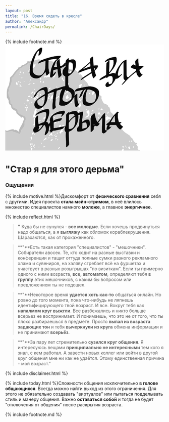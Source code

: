 ```yaml
---
layout: post
title: "16. Время сидеть в кресле"
author: "Александр"
permalink: /ChairDays/
---
```

{% include footnote.md %} 
<a href="/_cards/">!["Стар я для этого дерьма"](/_img/16.svg)</a>
# "Стар я для этого дерьма"

### Ощущения
{% include motive.html %}Дискомфорт от **физического сравнения** себя с другими. Идея проекта **стала мэйн-стримом**, в неё влилось множество специалистов намного **моложе**, а главное **энергичнее**.

{% include reflect.html %}
>**"** Куда бы не сунулся - **все молодые**. Если хочешь продвинуться надо общаться, а я **выгляжу** как обломок кораблекрушения. Шарахаются, как от прокаженного. 

>**"**Есть такая категория "специалистов" - "мешочники". Собиратели авосек. Те, кто ходит на разные выставки и конференции и тащит оттуда полные сумки разного рекламного хлама и сувениров, на халяву сгребает всё на фуршетах и участвует в разных розыгрышах "по визиткам". Если ты примерно одного с ними возраста, **все, автоматом**, определяют тебя **в группу** этих мешочников, с каким бы вопросом или предложением ты не подошел. 

>**"**Некоторое время **удается хоть как-то** общаться онлайн. Но ровно до того момента, пока что-нибудь не ляпнешь идентифицирующего твой возраст. И все. Вокруг тебя как **напалмом круг выжгли**. Все разбежались и никто больше всерьез не воспринимает. И  понимаешь,  что это не от того, что ты плохо разбираешься в предмете. Просто **выпал из возраста задающих тон** и тебя **вычеркнули из круга** обмена информации и не принимают **всерьёз**.

>**"**За пару лет стремительно **сузился круг общения**. Я интересуюсь вещами **принципиально не интересными** тем кого я знал, с кем работал. А завести новых коллег или войти в другой круг общения мне ни как не удаётся. Этому единственная причина - мой возраст."

{% include disclaimer.html %}

{% include today.html %}Сложности общения исключительно **в голове общающихся**. Всегда можно найти выход из этого ограничения. Для этого не обязательно создавать "виртуалов" или пытаться подделывать стиль и манеру общения. Важно **оставаться собой** и тогда не будет "отключения от общения" после раскрытия возраста. 

{% include footnote.md %}
